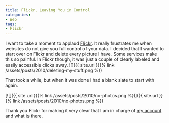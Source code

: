 ```yaml
---
title: Flickr, Leaving You in Control
categories:
- Web
tags:
- Flickr
---
```


I want to take a moment to applaud [Flickr](http://www.flickr.com/). It really frustrates me when websites do not give you full control of your data. I decided that I wanted to start over on Flickr and delete every picture I have. Some services make this so painful. In Flickr though, it was just a couple of clearly labeled and easily accessible clicks away.
![]({{ site.url }}{% link /assets/posts/2010/deleting-my-stuff.png %})

That took a while, but when it was done I had a blank slate to start with again.

[![]({{ site.url }}{% link /assets/posts/2010/no-photos.png %})]({{ site.url }}{% link /assets/posts/2010/no-photos.png %})

Thank you Flickr for making it very clear that I am in charge of [my account](http://www.flickr.com/photos/jthingelstad/) and what is there.
